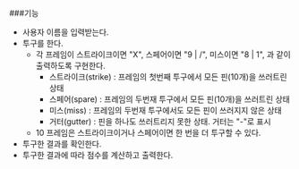 ###기능
- 사용자 이름을 입력받는다.
- 투구를 한다. 
  - 각 프레임이 스트라이크이면 "X", 스페어이면 "9 | /", 미스이면 "8 | 1", 과 같이 출력하도록 구현한다.  
    - 스트라이크(strike) : 프레임의 첫번째 투구에서 모든 핀(10개)을 쓰러트린 상태
    - 스페어(spare) : 프레임의 두번재 투구에서 모든 핀(10개)을 쓰러트린 상태
    - 미스(miss) : 프레임의 두번재 투구에서도 모든 핀이 쓰러지지 않은 상태
    - 거터(gutter) : 핀을 하나도 쓰러트리지 못한 상태. 거터는 "-"로 표시
  - 10 프레임은 스트라이크이거나 스페어이면 한 번을 더 투구할 수 있다.
- 투구한 결과를 확인한다.
- 투구한 결과에 따라 점수를 계산하고 출력한다.